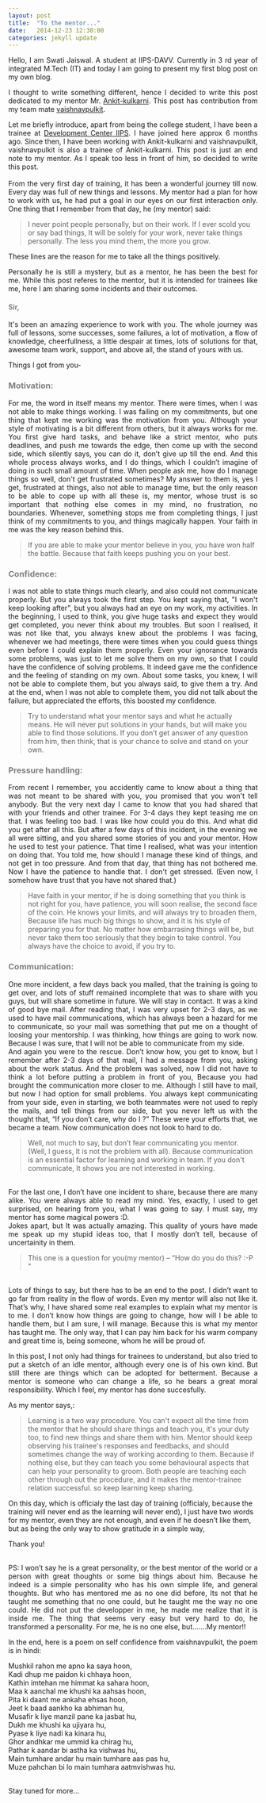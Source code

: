 ```yaml
---
layout: post
title:  "To the mentor..."
date:   2014-12-23 12:30:00
categories: jekyll update
---
```

<p style="text-align:justify;">Hello, I am Swati Jaiswal. A student at IIPS-DAVV. Currently in 3 rd year of integrated M.Tech (IT) and today I am going to present my first blog post on my own blog.</p>

<p style="text-align:justify;">I thought to write something different, hence I decided to write this post dedicated to my mentor Mr. <a href="https://github.com/Ankit-kulkarni">Ankit-kulkarni</a>. This post has contribution from my team mate <a href="https://github.com/pulkitvaishnav/">vaishnavpulkit</a>.</p>
<p style="text-align:justify;">Let me briefly introduce, apart from being the college student, I have been a trainee at <a href="http://iips.edu.in/dc_website/index.php">Development Center IIPS</a>. I have joined here approx 6 months ago. Since then, I have been working with Ankit-kulkarni and vaishnavpulkit, vaishnavpulkit is also a trainee of Ankit-kulkarni. This post is just an end note to my mentor. As I speak too less in front of him, so decided to write this post.<br><br>
From the very first day of training, it has been a wonderful journey till now. Every day was full of new things and lessons. My mentor had a plan for how to work with us, he had put a goal in our eyes on our first interaction only. One thing that I remember from that day, he (my mentor) said:</p>
<blockquote>I never point people personally, but on their work. If I ever scold you or say bad things, It will be solely for your work, never take things personally. The less you mind them, the more you grow.</blockquote>
These lines are the reason for me to take all the things positively. 

<p style="text-align:justify;">Personally he is still a mystery, but as a mentor, he has been the best for me.
While this post referes to the mentor, but it is intended for trainees like me, here I am sharing some incidents and their outcomes.</p>

<h4 style="color:rgb(128,128,128);">Sir,</h4>
<p style="text-align:justify;">It's been an amazing experience to work with you. The whole journey was full of lessons, some successes, some failures, a lot of motivation, a flow of knowledge, cheerfullness, a little despair at times, lots of solutions for that, awesome team work, support, and above all, the stand of yours with us.</p>
<p style="text-align:justify;">Things I got from you-</p>

<h3 style="color:rgb(128,128,128);">Motivation:</h3>
<p style="text-align:justify;">For me, the word in itself means my mentor. There were times, when I was not able to make things working. I was failing on my commitments, but one thing that kept me working was the motivation from you. Although your style of motivating is a bit different from others, but it always works for me. You first give hard tasks, and behave like a strict mentor, who puts deadlines, and push me towards the edge, then come up with the second side, which silently says, you can do it, don’t give up till the end. And this whole process always works, and I do things, which I couldn’t imagine of doing in such small amount of time. When people ask me, how do I manage things so well, don't  get frustrated sometimes? My answer to them is, yes I get, frustrated at things, also not able to manage time, but the only reason to be able to cope up with all these is, my mentor, whose trust is so important that nothing else comes in my mind, no frustration, no boundaries. Whenever, something stops me from completing things, I just think of my commitments to you, and things magically happen. Your faith in me was the key reason behind this.</p>
<blockquote>If you are able to make your mentor believe in you, you have won half the battle. Because that faith keeps pushing you on your best.</blockquote>

<h3 style="color:rgb(128,128,128);">Confidence:</h3>
<p style="text-align:justify;">I was not able to state things much clearly, and also could not communicate properly. But you always took the first step. You kept saying that, "I won't keep looking after", but you always had an eye on my work, my activities. In the beginning, I used to think, you give huge tasks and expect they would get completed, you never think about my troubles. But soon I realised, it was not like that, you always knew about the problems I was facing, whenever we had meetings, there were times when you could guess things even before I could explain them properly. Even your ignorance towards some problems, was just to let me solve them on my own, so that I could have the confidence of solving problems. It indeed gave me the confidence and the feeling of standing on my own. About some tasks, you knew, I will not be able to complete them, but you always said, to give them a try. And at the end, when I was not able to complete them, you did not talk about the failure, but appreciated the efforts, this boosted my confidence.</p>
<blockquote>Try to understand what your mentor says and what he actually means. He will never put solutions in your hands, but will make you able to find those solutions. If you don’t get answer of any question from him, then think, that is your chance to solve and stand on your own.</blockquote>

<h3 style="color:rgb(128,128,128);">Pressure handling:</h3>
<p style="text-align:justify;">From recent I remember, you accidently came to know about a thing that was not meant to be shared with you, you promised that you won't tell anybody. But the very next day I came to know that you had shared that with your friends and other trainee. For 3-4 days they kept teasing me on that. I was feeling too bad. I was like how could you do this. And what did you get after all this. But after a few days of this incident, in the evening we all were sitting, and you shared some stories of you and your mentor. How he used to test your patience. That time I realised, what was your intention on doing that. You told me, how should I manage these kind of things, and not get in too pressure. And from that day, that thing has not bothered me. Now I have the patience to handle that. I don't get stressed. (Even now, I somehow have trust that you have not shared that.)</p>
<blockquote>Have faith in your mentor, if he is doing something that you think is not right for you, have patience, you will soon realise, the second face of the coin. He knows your limits, and will always try to broaden them, Because life has much big things to show, and it is his style of preparing you for that. No matter how embarrasing things will be, but never take them too seriously that they begin to take control. You always have the choice to avoid, if you try to.</blockquote>

<h3 style="color:rgb(128,128,128);">Communication:</h3>
<p style="text-align:justify;">One more incident, a few days back you mailed, that the training is going to get over, and lots of stuff remained incomplete that was to share with you guys, but will share sometime in future. We will stay in contact. It was a kind of good bye mail. After reading that, I was very upset for 2-3 days, as we used to have mail communications, which has always been a hazard for me to communicate, so your mail was something that put me on a thought of loosing your mentorship. I was thinking, how things are going to work now. Because I was sure, that I will not be able to communicate from my side.<br>
And again you were to the rescue. Don’t know how, you get to know, but I remember after 2-3 days of that mail, I had a message from you, asking about the work status. And the problem was solved, now I did not have to think a lot before putting a problem in front of you, Because you had brought the communication more closer to me. Although I still have to mail, but now I had option for small problems. You always kept communicating from your side, even in starting, we both teammates were not used to reply the mails, and tell things from our side, but you never left us with the thought that, “If you don’t care, why do I ?” These were your efforts that, we became a team. Now communication does not look to hard to do.</p>
<blockquote>Well, not much to say, but don’t fear communicating you mentor. (Well, I guess, It is not the problem with all). Because communication is an essential factor for learning and working in team. If you don't communicate, It shows you are not interested in working.</blockquote>

<p style="text-align:justify;"><br>For the last one, I don’t have one incident to share, because there are many alike. You were always able to read my mind. Yes, exactly, I used to get surprised, on hearing from you, what I was going to say. I must say, my mentor has some magical powers :D.<br>
Jokes apart, but It was actually amazing. This quality of yours have made me speak up my stupid ideas too, that I mostly don’t tell, because of uncertainity in them.</p>
<blockquote>This one is a question for you(my mentor) – “How do you do this? :-P ”</blockquote>
<p style="text-align:justify;"><br>Lots of things to say, but there has to be an end to the post. I didn’t want to go far from reality in the flow of words. Even my mentor will also not like it. That’s why, I have shared some real examples to explain what my mentor is to me. I don’t know how things are going to change, how will I be able to handle them, but I am sure, I will manage. Because this is what my mentor has taught me. The only way, that I can pay him back for his warm company and great time is, being someone, whom he will be proud of.</p>
<p style="text-align:justify;">In this post, I not only had things for trainees to understand, but also tried to put a sketch of an idle mentor, although every one is of his own kind. But still there are things which can be adopted for betterment. Because a mentor is someone who can change a life, so he bears a great moral responsibility. Which I feel, my mentor has done succesfully.</p>
<p style="text-align:justify;">As my mentor says,:</p>
<blockquote>Learning is a two way procedure. You can't expect all the time from the mentor that he should share things and teach you, it's your duty too, to find new things and share them with him. Mentor should keep observing his trainee's responses and feedbacks, and should sometimes change the way of working according to them. Because if nothing else, but they can teach you some behavioural aspects that can help your personality to groom. Both people are teaching each other through out the procedure, and it makes the mentor-trainee relation successful. so keep learning keep sharing.</blockquote>
<p> On this day, which is officialy the last day of training (officialy, because the training will never end as the learning will never end), I just have two words for my mentor, even they are not enough, and even if he doesn’t like them, but as being the only way to show gratitude in a simple way,</p>
<p style="text-align:justify;">Thank you!</p>
<p style="text-align:justify;"><br>PS: I won’t say he is a great personality, or the best mentor of the world or a person with great thoughts or some big things about him. Because he indeed is a simple personality who has his own simple life, and general thoughts. But who has mentored me as no one did before, Its not that he taught me something that no one could, but he taught me the way no one could. He did not put the developper in me, he made me realize that it is inside me. The thing that seems very easy but very hard to do, he transformed a personality. For me, he is no one else, but…….My mentor!!</p>

<p style="text-align:justify;">In the end, here is a poem on self confidence from vaishnavpulkit, the poem is in hindi:</p>
<p style="text-align:justify;">
Mushkil rahon me apno ka saya hoon,<br>
Kadi dhup me paidon ki chhaya hoon,<br>
Kathin imtehan me himmat ka sahara hoon,<br>
Maa k aanchal me khushi ka aahsas hoon,<br>
Pita ki daant me ankaha ehsas hoon,<br> 
Jeet k baad aankho ka abhiman hu,<br>
Musafir k liye manzil pane ka jasbat hu,<br>
Dukh me khushi ka ujiyara hu,<br>
Pyase k liye nadi ka kinara hu,<br>
Ghor andhkar me ummid ka chirag hu,<br> 
Pathar k aandar bi astha ka vishwas hu,<br>
Main tumhare andar hu main tumhare aas pas hu,<br>
Muze pahchan bi lo main tumhara aatmvishwas hu.<br><br>
</p>
Stay tuned for more...


